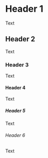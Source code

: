# Header 1
Text 
## Header 2
Text
### Header 3
Text 
#### Header 4
Text
##### Header 5
Text
###### Header 6
Text
